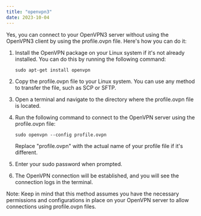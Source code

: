 ```yaml
---
title: "openvpn3"
date: 2023-10-04
---
```

Yes, you can connect to your OpenVPN3 server without using the OpenVPN3 client by using the profile.ovpn file. Here's how you can do it:

1. Install the OpenVPN package on your Linux system if it's not already installed. You can do this by running the following command:
   ```
   sudo apt-get install openvpn
   ```

2. Copy the profile.ovpn file to your Linux system. You can use any method to transfer the file, such as SCP or SFTP.

3. Open a terminal and navigate to the directory where the profile.ovpn file is located.

4. Run the following command to connect to the OpenVPN server using the profile.ovpn file:
   ```
   sudo openvpn --config profile.ovpn
   ```

   Replace "profile.ovpn" with the actual name of your profile file if it's different.

5. Enter your sudo password when prompted.

6. The OpenVPN connection will be established, and you will see the connection logs in the terminal.

Note: Keep in mind that this method assumes you have the necessary permissions and configurations in place on your OpenVPN server to allow connections using profile.ovpn files.
